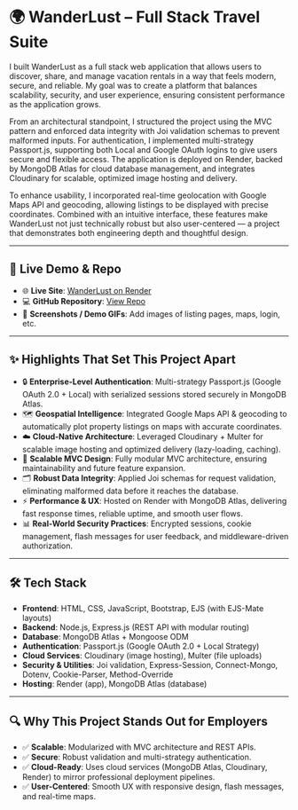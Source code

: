 <h1>🌍 WanderLust – Full Stack Travel Suite</h1>

<p>
I built WanderLust as a full stack web application that allows users to discover, share, and manage vacation rentals in a way that feels modern, secure, and reliable. My goal was to create a platform that balances scalability, security, and user experience, ensuring consistent performance as the application grows.

From an architectural standpoint, I structured the project using the MVC pattern and enforced data integrity with Joi validation schemas to prevent malformed inputs. For authentication, I implemented multi-strategy Passport.js, supporting both Local and Google OAuth logins to give users secure and flexible access. The application is deployed on Render, backed by MongoDB Atlas for cloud database management, and integrates Cloudinary for scalable, optimized image hosting and delivery.

To enhance usability, I incorporated real-time geolocation with Google Maps API and geocoding, allowing listings to be displayed with precise coordinates. Combined with an intuitive interface, these features make WanderLust not just technically robust but also user-centered — a project that demonstrates both engineering depth and thoughtful design.
</p>


<hr/>
<h2>📸 Live Demo & Repo</h2>

<ul>
  <li>🌐 <b>Live Site</b>: <a href="https://your-live-link-here.com">WanderLust on Render</a></li>
  <li>💻 <b>GitHub Repository</b>: <a href="https://github.com/your-repo">View Repo</a></li>
  <li>🎥 <b>Screenshots / Demo GIFs</b>: Add images of listing pages, maps, login, etc.</li>
</ul>
<hr/>

<h2>✨ Highlights That Set This Project Apart</h2>

<ul>
  <li>🔒 <b>Enterprise-Level Authentication</b>: Multi-strategy Passport.js (Google OAuth 2.0 + Local) with serialized sessions stored securely in MongoDB Atlas.</li>
  <li>🗺️ <b>Geospatial Intelligence</b>: Integrated Google Maps API & geocoding to automatically plot property listings on maps with accurate coordinates.</li>
  <li>☁️ <b>Cloud-Native Architecture</b>: Leveraged Cloudinary + Multer for scalable image hosting and optimized delivery (lazy-loading, caching).</li>
  <li>🧩 <b>Scalable MVC Design</b>: Fully modular MVC architecture, ensuring maintainability and future feature expansion.</li>
  <li>🗂️ <b>Robust Data Integrity</b>: Applied Joi schemas for request validation, eliminating malformed data before it reaches the database.</li>
  <li>⚡ <b>Performance & UX</b>: Hosted on Render with MongoDB Atlas, delivering fast response times, reliable uptime, and smooth user flows.</li>
  <li>📊 <b>Real-World Security Practices</b>: Encrypted sessions, cookie management, flash messages for user feedback, and middleware-driven authorization.</li>
</ul>

<hr/>

<h2>🛠️ Tech Stack</h2>

<ul>
  <li><b>Frontend</b>: HTML, CSS, JavaScript, Bootstrap, EJS (with EJS-Mate layouts)</li>
  <li><b>Backend</b>: Node.js, Express.js (REST API with modular routing)</li>
  <li><b>Database</b>: MongoDB Atlas + Mongoose ODM</li>
  <li><b>Authentication</b>: Passport.js (Google OAuth 2.0 + Local Strategy)</li>
  <li><b>Cloud Services</b>: Cloudinary (image hosting), Multer (file uploads)</li>
  <li><b>Security & Utilities</b>: Joi validation, Express-Session, Connect-Mongo, Dotenv, Cookie-Parser, Method-Override</li>
  <li><b>Hosting</b>: Render (app), MongoDB Atlas (database)</li>
</ul>

<hr/>

<h2>🔍 Why This Project Stands Out for Employers</h2>

<ul>
  <li>✅ <b>Scalable</b>: Modularized with MVC architecture and REST APIs.</li>
  <li>✅ <b>Secure</b>: Robust validation and multi-strategy authentication.</li>
  <li>✅ <b>Cloud-Ready</b>: Uses cloud services (MongoDB Atlas, Cloudinary, Render) to mirror professional deployment pipelines.</li>
  <li>✅ <b>User-Centered</b>: Smooth UX with responsive design, flash messages, and real-time maps.</li>
</ul>




